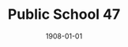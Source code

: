 --- 
title: Public School 47
featured: ps47.jpg
featuredAlt: Old photograph of a school building
layout: "tc-single"
hasContentInGallery: true
date: 1908-01-01
--- 